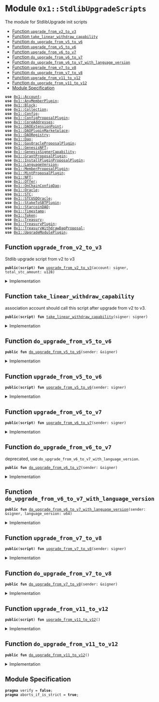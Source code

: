 
<a name="0x1_StdlibUpgradeScripts"></a>

# Module `0x1::StdlibUpgradeScripts`

The module for StdlibUpgrade init scripts


-  [Function `upgrade_from_v2_to_v3`](#0x1_StdlibUpgradeScripts_upgrade_from_v2_to_v3)
-  [Function `take_linear_withdraw_capability`](#0x1_StdlibUpgradeScripts_take_linear_withdraw_capability)
-  [Function `do_upgrade_from_v5_to_v6`](#0x1_StdlibUpgradeScripts_do_upgrade_from_v5_to_v6)
-  [Function `upgrade_from_v5_to_v6`](#0x1_StdlibUpgradeScripts_upgrade_from_v5_to_v6)
-  [Function `upgrade_from_v6_to_v7`](#0x1_StdlibUpgradeScripts_upgrade_from_v6_to_v7)
-  [Function `do_upgrade_from_v6_to_v7`](#0x1_StdlibUpgradeScripts_do_upgrade_from_v6_to_v7)
-  [Function `do_upgrade_from_v6_to_v7_with_language_version`](#0x1_StdlibUpgradeScripts_do_upgrade_from_v6_to_v7_with_language_version)
-  [Function `upgrade_from_v7_to_v8`](#0x1_StdlibUpgradeScripts_upgrade_from_v7_to_v8)
-  [Function `do_upgrade_from_v7_to_v8`](#0x1_StdlibUpgradeScripts_do_upgrade_from_v7_to_v8)
-  [Function `upgrade_from_v11_to_v12`](#0x1_StdlibUpgradeScripts_upgrade_from_v11_to_v12)
-  [Function `do_upgrade_from_v11_to_v12`](#0x1_StdlibUpgradeScripts_do_upgrade_from_v11_to_v12)
-  [Module Specification](#@Module_Specification_0)


<pre><code><b>use</b> <a href="Account.md#0x1_Account">0x1::Account</a>;
<b>use</b> <a href="AnyMemberPlugin.md#0x1_AnyMemberPlugin">0x1::AnyMemberPlugin</a>;
<b>use</b> <a href="Block.md#0x1_Block">0x1::Block</a>;
<b>use</b> <a href="Collection.md#0x1_Collection">0x1::Collection</a>;
<b>use</b> <a href="Config.md#0x1_Config">0x1::Config</a>;
<b>use</b> <a href="ConfigProposalPlugin.md#0x1_ConfigProposalPlugin">0x1::ConfigProposalPlugin</a>;
<b>use</b> <a href="CoreAddresses.md#0x1_CoreAddresses">0x1::CoreAddresses</a>;
<b>use</b> <a href="DAOExtensionPoint.md#0x1_DAOExtensionPoint">0x1::DAOExtensionPoint</a>;
<b>use</b> <a href="DAOPluginMarketplace.md#0x1_DAOPluginMarketplace">0x1::DAOPluginMarketplace</a>;
<b>use</b> <a href="DAORegistry.md#0x1_DAORegistry">0x1::DAORegistry</a>;
<b>use</b> <a href="Dao.md#0x1_Dao">0x1::Dao</a>;
<b>use</b> <a href="GasOracleProposalPlugin.md#0x1_GasOracleProposalPlugin">0x1::GasOracleProposalPlugin</a>;
<b>use</b> <a href="GenesisNFT.md#0x1_GenesisNFT">0x1::GenesisNFT</a>;
<b>use</b> <a href="GenesisSignerCapability.md#0x1_GenesisSignerCapability">0x1::GenesisSignerCapability</a>;
<b>use</b> <a href="GrantProposalPlugin.md#0x1_GrantProposalPlugin">0x1::GrantProposalPlugin</a>;
<b>use</b> <a href="InstallPluginProposalPlugin.md#0x1_InstallPluginProposalPlugin">0x1::InstallPluginProposalPlugin</a>;
<b>use</b> <a href="LanguageVersion.md#0x1_LanguageVersion">0x1::LanguageVersion</a>;
<b>use</b> <a href="MemberProposalPlugin.md#0x1_MemberProposalPlugin">0x1::MemberProposalPlugin</a>;
<b>use</b> <a href="MintProposalPlugin.md#0x1_MintProposalPlugin">0x1::MintProposalPlugin</a>;
<b>use</b> <a href="NFT.md#0x1_NFT">0x1::NFT</a>;
<b>use</b> <a href="Offer.md#0x1_Offer">0x1::Offer</a>;
<b>use</b> <a href="OnChainConfigDao.md#0x1_OnChainConfigDao">0x1::OnChainConfigDao</a>;
<b>use</b> <a href="Oracle.md#0x1_Oracle">0x1::Oracle</a>;
<b>use</b> <a href="STC.md#0x1_STC">0x1::STC</a>;
<b>use</b> <a href="Oracle.md#0x1_STCUSDOracle">0x1::STCUSDOracle</a>;
<b>use</b> <a href="StakeToSBTPlugin.md#0x1_StakeToSBTPlugin">0x1::StakeToSBTPlugin</a>;
<b>use</b> <a href="StarcoinDAO.md#0x1_StarcoinDAO">0x1::StarcoinDAO</a>;
<b>use</b> <a href="Timestamp.md#0x1_Timestamp">0x1::Timestamp</a>;
<b>use</b> <a href="Token.md#0x1_Token">0x1::Token</a>;
<b>use</b> <a href="Treasury.md#0x1_Treasury">0x1::Treasury</a>;
<b>use</b> <a href="TreasuryPlugin.md#0x1_TreasuryPlugin">0x1::TreasuryPlugin</a>;
<b>use</b> <a href="TreasuryWithdrawDaoProposal.md#0x1_TreasuryWithdrawDaoProposal">0x1::TreasuryWithdrawDaoProposal</a>;
<b>use</b> <a href="UpgradeModulePlugin.md#0x1_UpgradeModulePlugin">0x1::UpgradeModulePlugin</a>;
</code></pre>



<a name="0x1_StdlibUpgradeScripts_upgrade_from_v2_to_v3"></a>

## Function `upgrade_from_v2_to_v3`

Stdlib upgrade script from v2 to v3


<pre><code><b>public</b>(<b>script</b>) <b>fun</b> <a href="StdlibUpgradeScripts.md#0x1_StdlibUpgradeScripts_upgrade_from_v2_to_v3">upgrade_from_v2_to_v3</a>(account: signer, total_stc_amount: u128)
</code></pre>



<details>
<summary>Implementation</summary>


<pre><code><b>public</b>(<b>script</b>) <b>fun</b> <a href="StdlibUpgradeScripts.md#0x1_StdlibUpgradeScripts_upgrade_from_v2_to_v3">upgrade_from_v2_to_v3</a>(account: signer, total_stc_amount: u128 ) {
    <a href="CoreAddresses.md#0x1_CoreAddresses_assert_genesis_address">CoreAddresses::assert_genesis_address</a>(&account);

    <b>let</b> withdraw_cap = <a href="STC.md#0x1_STC_upgrade_from_v1_to_v2">STC::upgrade_from_v1_to_v2</a>(&account, total_stc_amount);

    <b>let</b> mint_keys = <a href="Collection.md#0x1_Collection_borrow_collection">Collection::borrow_collection</a>&lt;LinearTimeMintKey&lt;<a href="STC.md#0x1_STC">STC</a>&gt;&gt;(<a href="CoreAddresses.md#0x1_CoreAddresses_ASSOCIATION_ROOT_ADDRESS">CoreAddresses::ASSOCIATION_ROOT_ADDRESS</a>());
    <b>let</b> mint_key = <a href="Collection.md#0x1_Collection_borrow">Collection::borrow</a>(&mint_keys, 0);
    <b>let</b> (total, minted, start_time, period) = <a href="Token.md#0x1_Token_read_linear_time_key">Token::read_linear_time_key</a>(mint_key);
    <a href="Collection.md#0x1_Collection_return_collection">Collection::return_collection</a>(mint_keys);

    <b>let</b> now = <a href="Timestamp.md#0x1_Timestamp_now_seconds">Timestamp::now_seconds</a>();
    <b>let</b> linear_withdraw_cap = <a href="Treasury.md#0x1_Treasury_issue_linear_withdraw_capability">Treasury::issue_linear_withdraw_capability</a>(&<b>mut</b> withdraw_cap, total-minted, period - (now - start_time));
    // Lock the TreasuryWithdrawCapability <b>to</b> <a href="Dao.md#0x1_Dao">Dao</a>
    <a href="TreasuryWithdrawDaoProposal.md#0x1_TreasuryWithdrawDaoProposal_plugin">TreasuryWithdrawDaoProposal::plugin</a>(&account, withdraw_cap);
    // Give a LinearWithdrawCapability <a href="Offer.md#0x1_Offer">Offer</a> <b>to</b> association, association need <b>to</b> take the offer, and destroy <b>old</b> LinearTimeMintKey.
    <a href="Offer.md#0x1_Offer_create">Offer::create</a>(&account, linear_withdraw_cap, <a href="CoreAddresses.md#0x1_CoreAddresses_ASSOCIATION_ROOT_ADDRESS">CoreAddresses::ASSOCIATION_ROOT_ADDRESS</a>(), 0);
}
</code></pre>



</details>

<a name="0x1_StdlibUpgradeScripts_take_linear_withdraw_capability"></a>

## Function `take_linear_withdraw_capability`

association account should call this script after upgrade from v2 to v3.


<pre><code><b>public</b>(<b>script</b>) <b>fun</b> <a href="StdlibUpgradeScripts.md#0x1_StdlibUpgradeScripts_take_linear_withdraw_capability">take_linear_withdraw_capability</a>(signer: signer)
</code></pre>



<details>
<summary>Implementation</summary>


<pre><code><b>public</b>(<b>script</b>) <b>fun</b> <a href="StdlibUpgradeScripts.md#0x1_StdlibUpgradeScripts_take_linear_withdraw_capability">take_linear_withdraw_capability</a>(signer: signer){
    <b>let</b> offered = <a href="Offer.md#0x1_Offer_redeem">Offer::redeem</a>&lt;LinearWithdrawCapability&lt;<a href="STC.md#0x1_STC">STC</a>&gt;&gt;(&signer, <a href="CoreAddresses.md#0x1_CoreAddresses_GENESIS_ADDRESS">CoreAddresses::GENESIS_ADDRESS</a>());
    <a href="Treasury.md#0x1_Treasury_add_linear_withdraw_capability">Treasury::add_linear_withdraw_capability</a>(&signer, offered);
    <b>let</b> mint_key = <a href="Collection.md#0x1_Collection_take">Collection::take</a>&lt;LinearTimeMintKey&lt;<a href="STC.md#0x1_STC">STC</a>&gt;&gt;(&signer);
    <a href="Token.md#0x1_Token_destroy_linear_time_key">Token::destroy_linear_time_key</a>(mint_key);
}
</code></pre>



</details>

<a name="0x1_StdlibUpgradeScripts_do_upgrade_from_v5_to_v6"></a>

## Function `do_upgrade_from_v5_to_v6`



<pre><code><b>public</b> <b>fun</b> <a href="StdlibUpgradeScripts.md#0x1_StdlibUpgradeScripts_do_upgrade_from_v5_to_v6">do_upgrade_from_v5_to_v6</a>(sender: &signer)
</code></pre>



<details>
<summary>Implementation</summary>


<pre><code><b>public</b> <b>fun</b> <a href="StdlibUpgradeScripts.md#0x1_StdlibUpgradeScripts_do_upgrade_from_v5_to_v6">do_upgrade_from_v5_to_v6</a>(sender: &signer) {
    <a href="CoreAddresses.md#0x1_CoreAddresses_assert_genesis_address">CoreAddresses::assert_genesis_address</a>(sender);
    <a href="Oracle.md#0x1_Oracle_initialize">Oracle::initialize</a>(sender);
    //register oracle
    <a href="Oracle.md#0x1_STCUSDOracle_register">STCUSDOracle::register</a>(sender);
    <a href="NFT.md#0x1_NFT_initialize">NFT::initialize</a>(sender);
    <b>let</b> merkle_root = x"5969f0e8e19f8769276fb638e6060d5c02e40088f5fde70a6778dd69d659ee6d";
    <b>let</b> image = b"ipfs://QmSPcvcXgdtHHiVTAAarzTeubk5X3iWymPAoKBfiRFjPMY";
    <a href="GenesisNFT.md#0x1_GenesisNFT_initialize">GenesisNFT::initialize</a>(sender, merkle_root, 1639u64, image);
}
</code></pre>



</details>

<a name="0x1_StdlibUpgradeScripts_upgrade_from_v5_to_v6"></a>

## Function `upgrade_from_v5_to_v6`



<pre><code><b>public</b>(<b>script</b>) <b>fun</b> <a href="StdlibUpgradeScripts.md#0x1_StdlibUpgradeScripts_upgrade_from_v5_to_v6">upgrade_from_v5_to_v6</a>(sender: signer)
</code></pre>



<details>
<summary>Implementation</summary>


<pre><code><b>public</b>(<b>script</b>) <b>fun</b> <a href="StdlibUpgradeScripts.md#0x1_StdlibUpgradeScripts_upgrade_from_v5_to_v6">upgrade_from_v5_to_v6</a>(sender: signer) {
   <a href="StdlibUpgradeScripts.md#0x1_StdlibUpgradeScripts_do_upgrade_from_v5_to_v6">Self::do_upgrade_from_v5_to_v6</a>(&sender)
}
</code></pre>



</details>

<a name="0x1_StdlibUpgradeScripts_upgrade_from_v6_to_v7"></a>

## Function `upgrade_from_v6_to_v7`



<pre><code><b>public</b>(<b>script</b>) <b>fun</b> <a href="StdlibUpgradeScripts.md#0x1_StdlibUpgradeScripts_upgrade_from_v6_to_v7">upgrade_from_v6_to_v7</a>(sender: signer)
</code></pre>



<details>
<summary>Implementation</summary>


<pre><code><b>public</b>(<b>script</b>) <b>fun</b> <a href="StdlibUpgradeScripts.md#0x1_StdlibUpgradeScripts_upgrade_from_v6_to_v7">upgrade_from_v6_to_v7</a>(sender: signer) {
    <a href="StdlibUpgradeScripts.md#0x1_StdlibUpgradeScripts_do_upgrade_from_v6_to_v7_with_language_version">Self::do_upgrade_from_v6_to_v7_with_language_version</a>(&sender, 2);
}
</code></pre>



</details>

<a name="0x1_StdlibUpgradeScripts_do_upgrade_from_v6_to_v7"></a>

## Function `do_upgrade_from_v6_to_v7`

deprecated, use <code>do_upgrade_from_v6_to_v7_with_language_version</code>.


<pre><code><b>public</b> <b>fun</b> <a href="StdlibUpgradeScripts.md#0x1_StdlibUpgradeScripts_do_upgrade_from_v6_to_v7">do_upgrade_from_v6_to_v7</a>(sender: &signer)
</code></pre>



<details>
<summary>Implementation</summary>


<pre><code><b>public</b> <b>fun</b> <a href="StdlibUpgradeScripts.md#0x1_StdlibUpgradeScripts_do_upgrade_from_v6_to_v7">do_upgrade_from_v6_to_v7</a>(sender: &signer) {
   <a href="StdlibUpgradeScripts.md#0x1_StdlibUpgradeScripts_do_upgrade_from_v6_to_v7_with_language_version">do_upgrade_from_v6_to_v7_with_language_version</a>(sender, 2);
}
</code></pre>



</details>

<a name="0x1_StdlibUpgradeScripts_do_upgrade_from_v6_to_v7_with_language_version"></a>

## Function `do_upgrade_from_v6_to_v7_with_language_version`



<pre><code><b>public</b> <b>fun</b> <a href="StdlibUpgradeScripts.md#0x1_StdlibUpgradeScripts_do_upgrade_from_v6_to_v7_with_language_version">do_upgrade_from_v6_to_v7_with_language_version</a>(sender: &signer, language_version: u64)
</code></pre>



<details>
<summary>Implementation</summary>


<pre><code><b>public</b> <b>fun</b> <a href="StdlibUpgradeScripts.md#0x1_StdlibUpgradeScripts_do_upgrade_from_v6_to_v7_with_language_version">do_upgrade_from_v6_to_v7_with_language_version</a>(sender: &signer, language_version: u64) {
    // initialize the language version config.
    <a href="Config.md#0x1_Config_publish_new_config">Config::publish_new_config</a>(sender, <a href="LanguageVersion.md#0x1_LanguageVersion_new">LanguageVersion::new</a>(language_version));
    // <b>use</b> <a href="STC.md#0x1_STC">STC</a> <a href="Dao.md#0x1_Dao">Dao</a> <b>to</b> upgrade onchain's <b>move</b>-language-version configuration.
    <a href="OnChainConfigDao.md#0x1_OnChainConfigDao_plugin">OnChainConfigDao::plugin</a>&lt;<a href="STC.md#0x1_STC">STC</a>, <a href="LanguageVersion.md#0x1_LanguageVersion_LanguageVersion">LanguageVersion::LanguageVersion</a>&gt;(sender);
    // upgrade genesis <a href="NFT.md#0x1_NFT">NFT</a>
    <a href="GenesisNFT.md#0x1_GenesisNFT_upgrade_to_nft_type_info_v2">GenesisNFT::upgrade_to_nft_type_info_v2</a>(sender);
}
</code></pre>



</details>

<a name="0x1_StdlibUpgradeScripts_upgrade_from_v7_to_v8"></a>

## Function `upgrade_from_v7_to_v8`



<pre><code><b>public</b>(<b>script</b>) <b>fun</b> <a href="StdlibUpgradeScripts.md#0x1_StdlibUpgradeScripts_upgrade_from_v7_to_v8">upgrade_from_v7_to_v8</a>(sender: signer)
</code></pre>



<details>
<summary>Implementation</summary>


<pre><code><b>public</b>(<b>script</b>) <b>fun</b> <a href="StdlibUpgradeScripts.md#0x1_StdlibUpgradeScripts_upgrade_from_v7_to_v8">upgrade_from_v7_to_v8</a>(sender: signer) {
    <a href="StdlibUpgradeScripts.md#0x1_StdlibUpgradeScripts_do_upgrade_from_v7_to_v8">do_upgrade_from_v7_to_v8</a>(&sender);
}
</code></pre>



</details>

<a name="0x1_StdlibUpgradeScripts_do_upgrade_from_v7_to_v8"></a>

## Function `do_upgrade_from_v7_to_v8`



<pre><code><b>public</b> <b>fun</b> <a href="StdlibUpgradeScripts.md#0x1_StdlibUpgradeScripts_do_upgrade_from_v7_to_v8">do_upgrade_from_v7_to_v8</a>(sender: &signer)
</code></pre>



<details>
<summary>Implementation</summary>


<pre><code><b>public</b> <b>fun</b> <a href="StdlibUpgradeScripts.md#0x1_StdlibUpgradeScripts_do_upgrade_from_v7_to_v8">do_upgrade_from_v7_to_v8</a>(sender: &signer) {
    {
        <b>let</b> cap = <a href="Oracle.md#0x1_Oracle_extract_signer_cap">Oracle::extract_signer_cap</a>(sender);
        <a href="GenesisSignerCapability.md#0x1_GenesisSignerCapability_initialize">GenesisSignerCapability::initialize</a>(sender, cap);
    };

    {
        <b>let</b> cap = <a href="NFT.md#0x1_NFT_extract_signer_cap">NFT::extract_signer_cap</a>(sender);
        <a href="Account.md#0x1_Account_destroy_signer_cap">Account::destroy_signer_cap</a>(cap);
    };
}
</code></pre>



</details>

<a name="0x1_StdlibUpgradeScripts_upgrade_from_v11_to_v12"></a>

## Function `upgrade_from_v11_to_v12`



<pre><code><b>public</b>(<b>script</b>) <b>fun</b> <a href="StdlibUpgradeScripts.md#0x1_StdlibUpgradeScripts_upgrade_from_v11_to_v12">upgrade_from_v11_to_v12</a>()
</code></pre>



<details>
<summary>Implementation</summary>


<pre><code><b>public</b>(<b>script</b>) <b>fun</b> <a href="StdlibUpgradeScripts.md#0x1_StdlibUpgradeScripts_upgrade_from_v11_to_v12">upgrade_from_v11_to_v12</a>() {
    <a href="StdlibUpgradeScripts.md#0x1_StdlibUpgradeScripts_do_upgrade_from_v11_to_v12">do_upgrade_from_v11_to_v12</a>();
}
</code></pre>



</details>

<a name="0x1_StdlibUpgradeScripts_do_upgrade_from_v11_to_v12"></a>

## Function `do_upgrade_from_v11_to_v12`



<pre><code><b>public</b> <b>fun</b> <a href="StdlibUpgradeScripts.md#0x1_StdlibUpgradeScripts_do_upgrade_from_v11_to_v12">do_upgrade_from_v11_to_v12</a>()
</code></pre>



<details>
<summary>Implementation</summary>


<pre><code><b>public</b> <b>fun</b> <a href="StdlibUpgradeScripts.md#0x1_StdlibUpgradeScripts_do_upgrade_from_v11_to_v12">do_upgrade_from_v11_to_v12</a>() {
    <b>let</b> genessis_signer = <a href="GenesisSignerCapability.md#0x1_GenesisSignerCapability_get_genesis_signer">GenesisSignerCapability::get_genesis_signer</a>();
    <a href="Block.md#0x1_Block_checkpoints_init">Block::checkpoints_init</a>();
    <a href="DAORegistry.md#0x1_DAORegistry_initialize">DAORegistry::initialize</a>();

    <a href="DAOExtensionPoint.md#0x1_DAOExtensionPoint_initialize">DAOExtensionPoint::initialize</a>();
    <a href="DAOPluginMarketplace.md#0x1_DAOPluginMarketplace_initialize">DAOPluginMarketplace::initialize</a>();

    <a href="AnyMemberPlugin.md#0x1_AnyMemberPlugin_initialize">AnyMemberPlugin::initialize</a>(&genessis_signer);
    <a href="ConfigProposalPlugin.md#0x1_ConfigProposalPlugin_initialize">ConfigProposalPlugin::initialize</a>(&genessis_signer);
    <a href="GrantProposalPlugin.md#0x1_GrantProposalPlugin_initialize">GrantProposalPlugin::initialize</a>(&genessis_signer);
    <a href="InstallPluginProposalPlugin.md#0x1_InstallPluginProposalPlugin_initialize">InstallPluginProposalPlugin::initialize</a>(&genessis_signer);
    <a href="MemberProposalPlugin.md#0x1_MemberProposalPlugin_initialize">MemberProposalPlugin::initialize</a>(&genessis_signer);
    <a href="MintProposalPlugin.md#0x1_MintProposalPlugin_initialize">MintProposalPlugin::initialize</a>(&genessis_signer);
    <a href="StakeToSBTPlugin.md#0x1_StakeToSBTPlugin_initialize">StakeToSBTPlugin::initialize</a>(&genessis_signer);
    <a href="UpgradeModulePlugin.md#0x1_UpgradeModulePlugin_initialize">UpgradeModulePlugin::initialize</a>(&genessis_signer);
    <a href="GasOracleProposalPlugin.md#0x1_GasOracleProposalPlugin_initialize">GasOracleProposalPlugin::initialize</a>(&genessis_signer);
    <a href="TreasuryPlugin.md#0x1_TreasuryPlugin_initialize">TreasuryPlugin::initialize</a>(&genessis_signer);

    //TODO : config rate need mind
    // voting_delay: 60000 ms
    // voting_period: 3600000 ms
    // voting_quorum_rate: 4
    // min_action_delay: 3600000 ms
    <a href="StarcoinDAO.md#0x1_StarcoinDAO_create_dao">StarcoinDAO::create_dao</a>( <a href="Dao.md#0x1_Dao_voting_delay">Dao::voting_delay</a>&lt;<a href="STC.md#0x1_STC">STC</a>&gt;(), <a href="Dao.md#0x1_Dao_voting_period">Dao::voting_period</a>&lt;<a href="STC.md#0x1_STC">STC</a>&gt;(), <a href="Dao.md#0x1_Dao_voting_quorum_rate">Dao::voting_quorum_rate</a>&lt;<a href="STC.md#0x1_STC">STC</a>&gt;(), <a href="Dao.md#0x1_Dao_min_action_delay">Dao::min_action_delay</a>&lt;<a href="STC.md#0x1_STC">STC</a>&gt;(), 1000 * 1000 * 1000 * 1000);

   <b>let</b> signer = <a href="GenesisSignerCapability.md#0x1_GenesisSignerCapability_get_genesis_signer">GenesisSignerCapability::get_genesis_signer</a>();
   <b>let</b> cap = <a href="TreasuryWithdrawDaoProposal.md#0x1_TreasuryWithdrawDaoProposal_takeout_withdraw_capability">TreasuryWithdrawDaoProposal::takeout_withdraw_capability</a>&lt;<a href="STC.md#0x1_STC">STC</a>&gt;(&signer);
   <a href="TreasuryPlugin.md#0x1_TreasuryPlugin_delegate_capability">TreasuryPlugin::delegate_capability</a>&lt;<a href="STC.md#0x1_STC">STC</a>&gt;(&signer, cap);
}
</code></pre>



</details>

<a name="@Module_Specification_0"></a>

## Module Specification



<pre><code><b>pragma</b> verify = <b>false</b>;
<b>pragma</b> aborts_if_is_strict = <b>true</b>;
</code></pre>
